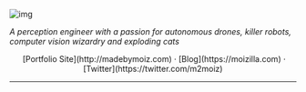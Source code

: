 ![img](https://user-images.githubusercontent.com/507615/90595977-95e70e80-e220-11ea-864a-6a61adaff212.png)

*A perception engineer with a passion for autonomous drones, killer robots, computer vision wizardry and exploding cats*
<p align="center">
  ​                             [Portfolio Site](http://madebymoiz.com) · [Blog](https://moizilla.com) · [Twitter](https://twitter.com/m2moiz)
</p>


------

